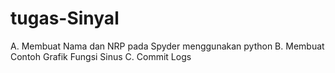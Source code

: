 # tugas-Sinyal
A. Membuat Nama dan NRP pada Spyder menggunakan python
B. Membuat Contoh Grafik Fungsi Sinus
C. Commit Logs
